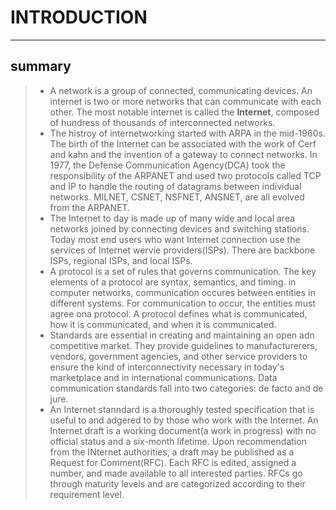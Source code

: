 # INTRODUCTION
***
## summary
>- A network is a group of connected, communicating devices. An internet is two or more networks that can communicate with each other. The most notable internet is called the **Internet**, composed of hundress of thousands of interconnected networks.
>- The histroy of internetworking started with ARPA in the mid-1960s. The birth of the Internet can be associated with the work of Cerf and kahn and the invention of a gateway to connect networks. In 1977, the Defense Communication Agency(DCA) took the responsibility of the ARPANET and used two protocols called TCP and IP to handle the routing of datagrams between individual networks. MILNET, CSNET, NSFNET, ANSNET, are all evolved from the ARPANET.
>- The Internet to day is made up of many wide and local area networks joined by connecting devices and switching stations. Today most end users who want Internet connection use the services of Internet wervie providers(ISPs). There are backbone ISPs, regional ISPs, and local ISPs.
>- A protocol is a set of rules that governs communication. The key elements of a protocol are syntax, semantics, and timing. in computer networks, communication occures between entities in different systems. For communication to occur, the entities must agree ona protocol. A protocol defines what is communicated, how it is communicated, and when it is communicated.
>- Standards are essential in creating and maintaining an open adn competitive market. They provide guidelines to manufacturerers, vendors, government agencies, and other service providers to ensure the kind of interconnectivity necessary in today's marketplace and in international communications. Data communication standards fall into two categories: de facto and de jure.
>- An Internet stanndard is a thoroughly tested specification that is useful to and adgered to by those who work with the Internet. An Internet draft is a working document(a work in progress) with no official status and a six-month lifetime. Upon recommendation from the INternet authorities, a draft may be published as a Request for Comment(RFC). Each RFC is edited, assigned a number, and made available to all interested parties. RFCs go through maturity levels and are categorized according to their requirement level.
 
